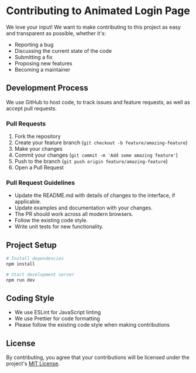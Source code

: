 # Contributing to Animated Login Page

We love your input! We want to make contributing to this project as easy and transparent as possible, whether it's:

- Reporting a bug
- Discussing the current state of the code
- Submitting a fix
- Proposing new features
- Becoming a maintainer

## Development Process

We use GitHub to host code, to track issues and feature requests, as well as accept pull requests.

### Pull Requests

1. Fork the repository
2. Create your feature branch (`git checkout -b feature/amazing-feature`)
3. Make your changes
4. Commit your changes (`git commit -m 'Add some amazing feature'`)
5. Push to the branch (`git push origin feature/amazing-feature`)
6. Open a Pull Request

### Pull Request Guidelines

- Update the README.md with details of changes to the interface, if applicable.
- Update examples and documentation with your changes.
- The PR should work across all modern browsers.
- Follow the existing code style.
- Write unit tests for new functionality.

## Project Setup

```bash
# Install dependencies
npm install

# Start development server
npm run dev
```

## Coding Style

- We use ESLint for JavaScript linting
- We use Prettier for code formatting
- Please follow the existing code style when making contributions

## License

By contributing, you agree that your contributions will be licensed under the project's [MIT License](LICENSE).